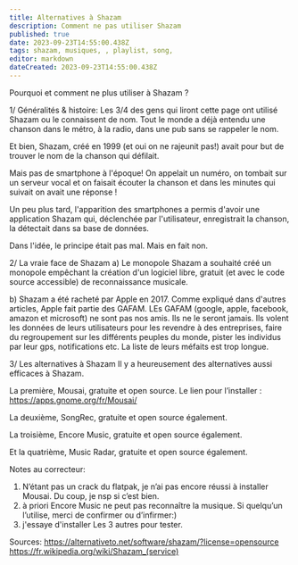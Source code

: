```yaml
---
title: Alternatives à Shazam
description: Comment ne pas utiliser Shazam
published: true
date: 2023-09-23T14:55:00.438Z
tags: shazam, musiques, , playlist, song,
editor: markdown
dateCreated: 2023-09-23T14:55:00.438Z
---
```


Pourquoi et comment ne plus utiliser à Shazam ?

1/ Généralités & histoire:
Les 3/4 des gens qui liront cette page ont utilisé Shazam ou le connaissent de nom. Tout le monde a déjà entendu une chanson dans le métro, à la radio, dans une pub sans se rappeler le nom.

Et bien, Shazam, créé en 1999 (et oui on ne rajeunit pas!) avait pour but de trouver le nom de la chanson qui défilait.

Mais pas de smartphone à l'époque! On appelait un numéro, on tombait sur un serveur vocal et on faisait écouter la chanson et dans les minutes qui suivait on avait une réponse !

Un peu plus tard, l'apparition des smartphones a permis d'avoir une application Shazam qui, déclenchée par l'utilisateur, enregistrait la chanson, la détectait dans sa base de données.

Dans l'idée, le principe était pas mal. Mais en fait non.


2/ La vraie face de Shazam
a) Le monopole
Shazam a souhaité créé un monopole empêchant la création d'un logiciel libre, gratuit (et avec le code source accessible) de reconnaissance musicale.

b) Shazam a été racheté par Apple en 2017.
Comme expliqué dans d'autres articles, Apple fait partie des GAFAM. LEs GAFAM (google, apple, facebook, amazon et microsoft) ne sont pas nos amis. Ils ne le seront jamais. Ils volent les données de leurs utilisateurs pour les revendre à des entreprises, faire du regroupement sur les différents peuples du monde, pister les individus par leur gps, notifications etc. La liste de leurs méfaits est trop longue.


3/ Les alternatives à Shazam
Il y a heureusement des alternatives aussi efficaces à Shazam.

La première, Mousai, gratuite et open source. Le lien pour l’installer : https://apps.gnome.org/fr/Mousai/

La deuxième, SongRec, gratuite et open source également. 

La troisième, Encore Music, gratuite et open source également.

Et la quatrième, Music Radar, gratuite et open source également.

Notes au correcteur:
1. N’étant pas un crack du flatpak, je n’ai pas encore réussi à installer Mousai. Du coup, je nsp si c’est bien.
1. à priori Encore Music ne peut pas reconnaître la musique. Si quelqu’un l’utilise, merci de confirmer ou d’infirmer:)
1. j'essaye d'installer Les 3 autres pour tester.


Sources:
https://alternativeto.net/software/shazam/?license=opensource
https://fr.wikipedia.org/wiki/Shazam_(service)
